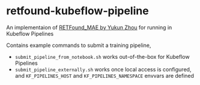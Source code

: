 # retfound-kubeflow-pipeline

An implementaion of [RETFound_MAE by Yukun Zhou](https://github.com/rmaphoh/RETFound_MAE/tree/main) for running in Kubeflow Pipelines

Contains example commands to submit a training pipeline,
- `submit_pipeline_from_notebook.sh` works out-of-the-box for Kubeflow Pipelines
- `submit_pipeline_externally.sh` works once local access is configured, and `KF_PIPELINES_HOST` and `KF_PIPELINES_NAMESPACE` envvars are defined
